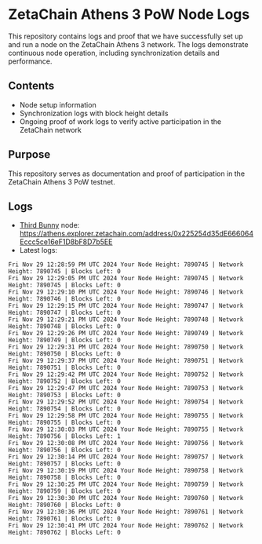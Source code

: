 # ZetaChain Athens 3 PoW Node Logs
This repository contains logs and proof that we have successfully set up and run a node on the ZetaChain Athens 3 network. The logs demonstrate continuous node operation, including synchronization details and performance.

## Contents
- Node setup information
- Synchronization logs with block height details
- Ongoing proof of work logs to verify active participation in the ZetaChain network

## Purpose
This repository serves as documentation and proof of participation in the ZetaChain Athens 3 PoW testnet.

## Logs

- [Third Bunny](https://thirdbunny.xyz/) node: https://athens.explorer.zetachain.com/address/0x225254d35dE666064Eccc5ce16eF1D8bF8D7b5EE
- Latest logs:
```
Fri Nov 29 12:28:59 PM UTC 2024 Your Node Height: 7890745 | Network Height: 7890745 | Blocks Left: 0
Fri Nov 29 12:29:05 PM UTC 2024 Your Node Height: 7890745 | Network Height: 7890745 | Blocks Left: 0
Fri Nov 29 12:29:10 PM UTC 2024 Your Node Height: 7890746 | Network Height: 7890746 | Blocks Left: 0
Fri Nov 29 12:29:15 PM UTC 2024 Your Node Height: 7890747 | Network Height: 7890747 | Blocks Left: 0
Fri Nov 29 12:29:21 PM UTC 2024 Your Node Height: 7890748 | Network Height: 7890748 | Blocks Left: 0
Fri Nov 29 12:29:26 PM UTC 2024 Your Node Height: 7890749 | Network Height: 7890749 | Blocks Left: 0
Fri Nov 29 12:29:31 PM UTC 2024 Your Node Height: 7890750 | Network Height: 7890750 | Blocks Left: 0
Fri Nov 29 12:29:37 PM UTC 2024 Your Node Height: 7890751 | Network Height: 7890751 | Blocks Left: 0
Fri Nov 29 12:29:42 PM UTC 2024 Your Node Height: 7890752 | Network Height: 7890752 | Blocks Left: 0
Fri Nov 29 12:29:47 PM UTC 2024 Your Node Height: 7890753 | Network Height: 7890753 | Blocks Left: 0
Fri Nov 29 12:29:52 PM UTC 2024 Your Node Height: 7890754 | Network Height: 7890754 | Blocks Left: 0
Fri Nov 29 12:29:58 PM UTC 2024 Your Node Height: 7890755 | Network Height: 7890755 | Blocks Left: 0
Fri Nov 29 12:30:03 PM UTC 2024 Your Node Height: 7890755 | Network Height: 7890756 | Blocks Left: 1
Fri Nov 29 12:30:08 PM UTC 2024 Your Node Height: 7890756 | Network Height: 7890756 | Blocks Left: 0
Fri Nov 29 12:30:14 PM UTC 2024 Your Node Height: 7890757 | Network Height: 7890757 | Blocks Left: 0
Fri Nov 29 12:30:19 PM UTC 2024 Your Node Height: 7890758 | Network Height: 7890758 | Blocks Left: 0
Fri Nov 29 12:30:25 PM UTC 2024 Your Node Height: 7890759 | Network Height: 7890759 | Blocks Left: 0
Fri Nov 29 12:30:30 PM UTC 2024 Your Node Height: 7890760 | Network Height: 7890760 | Blocks Left: 0
Fri Nov 29 12:30:36 PM UTC 2024 Your Node Height: 7890761 | Network Height: 7890761 | Blocks Left: 0
Fri Nov 29 12:30:41 PM UTC 2024 Your Node Height: 7890762 | Network Height: 7890762 | Blocks Left: 0
```
